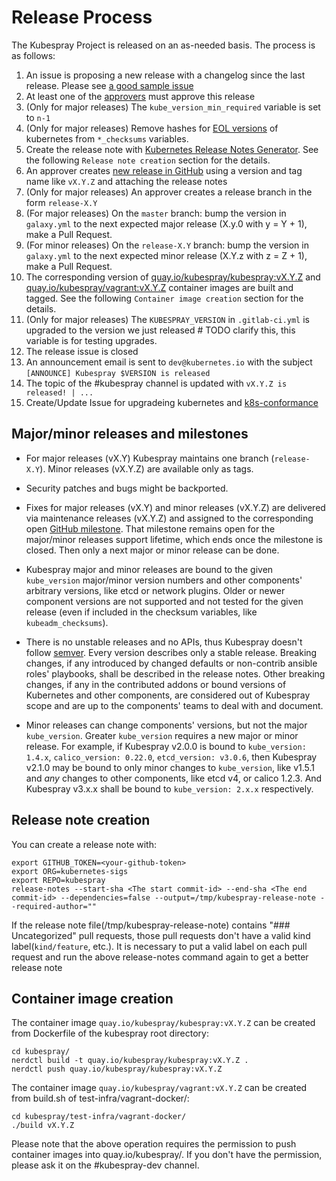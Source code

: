 # Release Process

The Kubespray Project is released on an as-needed basis. The process is as follows:

1. An issue is proposing a new release with a changelog since the last release. Please see [a good sample issue](https://github.com/kubernetes-sigs/kubespray/issues/8325)
1. At least one of the [approvers](OWNERS_ALIASES) must approve this release
1. (Only for major releases) The `kube_version_min_required` variable is set to `n-1`
1. (Only for major releases) Remove hashes for [EOL versions](https://github.com/kubernetes/website/blob/main/content/en/releases/patch-releases.md) of kubernetes from `*_checksums` variables.
1. Create the release note with [Kubernetes Release Notes Generator](https://github.com/kubernetes/release/blob/master/cmd/release-notes/README.md). See the following `Release note creation` section for the details.
1. An approver creates [new release in GitHub](https://github.com/kubernetes-sigs/kubespray/releases/new) using a version and tag name like `vX.Y.Z` and attaching the release notes
1. (Only for major releases) An approver creates a release branch in the form `release-X.Y`
1. (For major releases) On the `master` branch: bump the version in `galaxy.yml` to the next expected major release (X.y.0 with y = Y + 1), make a Pull Request.
1. (For minor releases) On the `release-X.Y` branch: bump the version in `galaxy.yml` to the next expected minor release (X.Y.z with z = Z + 1), make a Pull Request.
1. The corresponding version of [quay.io/kubespray/kubespray:vX.Y.Z](https://quay.io/repository/kubespray/kubespray) and [quay.io/kubespray/vagrant:vX.Y.Z](https://quay.io/repository/kubespray/vagrant) container images are built and tagged. See the following `Container image creation` section for the details.
1. (Only for major releases) The `KUBESPRAY_VERSION` in `.gitlab-ci.yml` is upgraded to the version we just released # TODO clarify this, this variable is for testing upgrades.
1. The release issue is closed
1. An announcement email is sent to `dev@kubernetes.io` with the subject `[ANNOUNCE] Kubespray $VERSION is released`
1. The topic of the #kubespray channel is updated with `vX.Y.Z is released! | ...`
1. Create/Update Issue for upgradeing kubernetes and [k8s-conformance](https://github.com/cncf/k8s-conformance)

## Major/minor releases and milestones

* For major releases (vX.Y) Kubespray maintains one branch (`release-X.Y`). Minor releases (vX.Y.Z) are available only as tags.

* Security patches and bugs might be backported.

* Fixes for major releases (vX.Y) and minor releases (vX.Y.Z) are delivered
  via maintenance releases (vX.Y.Z) and assigned to the corresponding open
  [GitHub milestone](https://github.com/kubernetes-sigs/kubespray/milestones).
  That milestone remains open for the major/minor releases support lifetime,
  which ends once the milestone is closed. Then only a next major or minor release
  can be done.

* Kubespray major and minor releases are bound to the given `kube_version` major/minor
  version numbers and other components' arbitrary versions, like etcd or network plugins.
  Older or newer component versions are not supported and not tested for the given
  release (even if included in the checksum variables, like `kubeadm_checksums`).

* There is no unstable releases and no APIs, thus Kubespray doesn't follow
  [semver](https://semver.org/). Every version describes only a stable release.
  Breaking changes, if any introduced by changed defaults or non-contrib ansible roles'
  playbooks, shall be described in the release notes. Other breaking changes, if any in
  the contributed addons or bound versions of Kubernetes and other components, are
  considered out of Kubespray scope and are up to the components' teams to deal with and
  document.

* Minor releases can change components' versions, but not the major `kube_version`.
  Greater `kube_version` requires a new major or minor release. For example, if Kubespray v2.0.0
  is bound to `kube_version: 1.4.x`, `calico_version: 0.22.0`, `etcd_version: v3.0.6`,
  then Kubespray v2.1.0 may be bound to only minor changes to `kube_version`, like v1.5.1
  and *any* changes to other components, like etcd v4, or calico 1.2.3.
  And Kubespray v3.x.x shall be bound to `kube_version: 2.x.x` respectively.

## Release note creation

You can create a release note with:

```shell
export GITHUB_TOKEN=<your-github-token>
export ORG=kubernetes-sigs
export REPO=kubespray
release-notes --start-sha <The start commit-id> --end-sha <The end commit-id> --dependencies=false --output=/tmp/kubespray-release-note --required-author=""
```

If the release note file(/tmp/kubespray-release-note) contains "### Uncategorized" pull requests, those pull requests don't have a valid kind label(`kind/feature`, etc.).
It is necessary to put a valid label on each pull request and run the above release-notes command again to get a better release note

## Container image creation

The container image `quay.io/kubespray/kubespray:vX.Y.Z` can be created from Dockerfile of the kubespray root directory:

```shell
cd kubespray/
nerdctl build -t quay.io/kubespray/kubespray:vX.Y.Z .
nerdctl push quay.io/kubespray/kubespray:vX.Y.Z
```

The container image `quay.io/kubespray/vagrant:vX.Y.Z` can be created from build.sh of test-infra/vagrant-docker/:

```shell
cd kubespray/test-infra/vagrant-docker/
./build vX.Y.Z
```

Please note that the above operation requires the permission to push container images into quay.io/kubespray/.
If you don't have the permission, please ask it on the #kubespray-dev channel.
